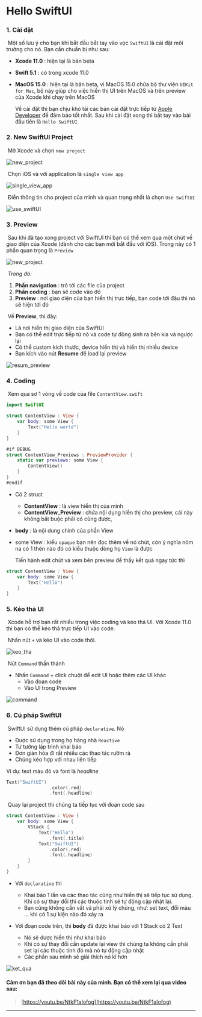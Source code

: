# Hello SwiftUI

### 1. Cài đặt

​		Một số lưu ý cho bạn khi bắt đầu bắt tay vào vọc `SwiftUI` là cài đặt môi trường cho nó. Bạn cần chuẩn bị như sau:

- **Xcode 11.0** : hiện tại là bản beta

- **Swift 5.1** : có trong xcode 11.0

- **MacOS 15.0** : hiện tại là bản beta, vì MacOS 15.0 chứa bộ thư viện `UIKit for Mac`, bộ này giúp cho việc hiển thị UI trên MacOS và trên preview của Xcode khi chạy trên MacOS

  Về cài đặt thì bạn chịu khó tải các bản cài đặt trực tiếp từ [Apple Developer](https://developer.apple.com/) để đảm bảo tốt nhất. Sau khi cài đặt xong thì bắt tay vào bài đầu tiên là `Hello SwiftUI`

### 2. New SwiftUI Project

​		Mở Xcode và chọn `new project`

![new_project](../assets/images/HelloSwiftUI/1.png)

​		Chọn iOS và với application là `single view app`

![single_view_app](../assets/images/HelloSwiftUI/2.png)



​		Điền thông tin cho project của mình và quan trọng nhất là chọn `Use SwiftUI`

![use_swiftUI](../assets/images/HelloSwiftUI/3.png)



### 3. Preview

​		Sau khi đã tạo xong project với SwiftUI thì bạn có thể xem qua một chút về giao diện của Xcode (dành cho các bạn mới bắt đầu với iOS). Trong này có 1 phần quan trọng là `Preview`

![new_project](../assets/images/HelloSwiftUI/4.png)

​	*Trong đó:*

1. **Phần navigation** : trỏ tới các file của project
2. **Phần coding** : bạn sẽ code vào đó
3. **Preview** : nơi giao diện của bạn hiển thị trực tiếp, bạn code tới đâu thì nó sẽ hiện tới đó



​		Về **Preview**, thì đây:

- Là nơi hiển thị giao diện của SwiftUI
- Bạn có thể edit trực tiếp từ nó và code tự động sinh ra bên kia và ngược lại
- Có thể custom kích thước, device hiển thị và hiển thị nhiều device
- Bạn kích vào nút **Resume** để load lại preview

![resum_preview](../assets/images/HelloSwiftUI/5.png)

### 4. Coding

​		Xem qua sơ 1 vòng về code của file `ContentView.swift`

```swift
import SwiftUI

struct ContentView : View {
    var body: some View {
        Text("Hello world")
    }
}

#if DEBUG
struct ContentView_Previews : PreviewProvider {
    static var previews: some View {
        ContentView()
    }
}
#endif

```

- Có 2 struct

  - **ContentView** : là view hiển thị của mình
  - **ContentView_Preview** : chứa nội dụng hiển thị cho preview, cái này không bắt buộc phải có cũng được,

- **body** : là nội dung chính của phần View

- some View : kiểu `opaque` bạn nên đọc thêm về nó chút, còn ý nghĩa nôm na có 1 thèn nào đó có kiểu thuộc dòng họ `View` là được

  

  Tiến hành edit chút và xem bên preview để thấy kết quả ngay tức thì

```swift
struct ContentView : View {
    var body: some View {
        Text("Hello")
    }
}
```

### 5. Kéo thả UI

​		Xcode hỗ trợ bạn rất nhiều trong việc coding và kéo thả UI. Với Xcode 11.0 thì bạn có thể kéo thả trực tiếp UI vào code. 

​		Nhấn nút `+` và kéo UI vào code thôi.

![keo_tha](../assets/images/HelloSwiftUI/7.png)



​		Nút `Command` thần thánh

- Nhấn `Command` + click chuột để edit UI hoặc thêm các UI khác
  - Vào đoạn code
  - Vào UI trong Preview

![command](../assets/images/HelloSwiftUI/6.png)

### 6. Cú pháp SwiftUI

​		SwiftUI sử dụng thêm cú pháp `declarative`. Nó

- Được sử dụng trong họ hàng nhà `Reactive`
- Tư tưởng lập trình khai báo
- Đơn giản hóa đi rất nhiều các thao tác rườm rà
- Chúng kéo hợp với nhau liên tiếp

Ví dụ: text màu đỏ và font là *headline*

```swift
Text("SwiftUI")
                .color(.red)
                .font(.headline)
```

​		Quay lại project thì chúng ta tiếp tục với đoạn code sau

```swift
struct ContentView : View {
    var body: some View {
        VStack {
            Text("Hello")
                .font(.title)
            Text("SwiftUI")
                .color(.red)
                .font(.headline)
        }
    }
}
```

- Với `declarative` thì

  - Khai báo 1 lần và các thao tác cũng như hiển thị sẽ tiếp tục sử dụng. Khi có sự thay đổi thì các thuộc tính sẽ tự động cập nhật lại.
  - Bạn cũng không cần vất vả phải xử lý chúng, như: set text, đổi màu … khi có 1 sự kiện nào đó xảy ra

- Với đoạn code trên, thì **body** đã được khai báo với 1 Stack có 2 Text

  - Nó sẽ được hiển thị như khai báo
  - Khi có sự thay đổi cần update lại view thì chúng ta không cần phải set lại các thuộc tính đó mà nó tự động cập nhật
  - Các phần sau mình sẽ giải thích nó kĩ hơn

  

![ket_qua](../assets/images/HelloSwiftUI/8.png)



#### Cảm ơn bạn đã theo dõi bài này của mình. Bạn có thể xem lại qua video sau:

> [https://youtu.be/NtkF1aIofog](https://youtu.be/NtkF1aIofog)



---

